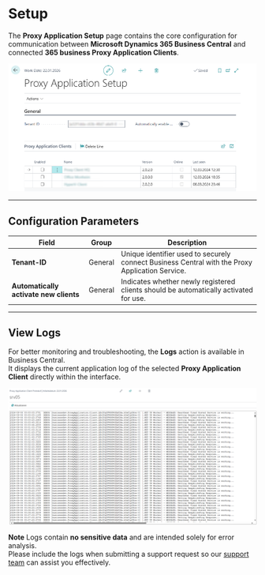 # Setup

The **Proxy Application Setup** page contains the core configuration for communication between **Microsoft Dynamics 365 Business Central** and connected **365 business Proxy Application Clients**.

![Proxy Application Setup](/assets/images/365-business-proxy-application/9c4905bab8db474caa704353d2772447fdcea02339e7dbb5ec2e138974df12dd.png)

---

## Configuration Parameters

| Field                              | Group      | Description |
|-----------------------------------|------------|-------------|
| **Tenant-ID**                     | General    | Unique identifier used to securely connect Business Central with the Proxy Application Service. |
| **Automatically activate new clients** | General | Indicates whether newly registered clients should be automatically activated for use. |

---

## View Logs

For better monitoring and troubleshooting, the **Logs** action is available in Business Central.  
It displays the current application log of the selected **Proxy Application Client** directly within the interface.

![365 business Proxy Application Client Log](/assets/images/365-business-proxy-application/366d4823-9bd2-47f0-96bf-b672d18eb033.png)

<div class="alert alert-info">
    <i class="fa-duotone fa-solid fa-circle-info fa-xl"></i>
    <strong>Note</strong>
    Logs contain <strong>no sensitive data</strong> and are intended solely for error analysis.<br>
    Please include the logs when submitting a support request so our <a href="https://365businessdev.atlassian.net/servicedesk/customer/portal/20" target="_blank">support team</a> can assist you effectively.
</div>